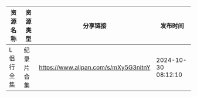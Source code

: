 | 资源名称  | 资源类型  | 分享链接                                 | 发布时间                |
| ----- | ----- | ------------------------------------ | ------------------- |
| L侣行全集 | 纪录片合集 | https://www.alipan.com/s/mXy5G3nitnY | 2024-10-30 08:12:10 |
